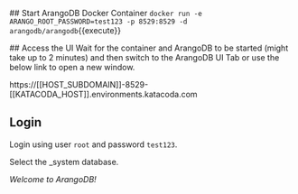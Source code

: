 ## Start ArangoDB Docker Container
`docker run -e ARANGO_ROOT_PASSWORD=test123 -p 8529:8529 -d arangodb/arangodb`{{execute}}

## Access the UI
Wait for the container and ArangoDB to be started (might take up to 2 minutes) and then switch to the ArangoDB UI Tab or use the below link to open a new window. 

https://[[HOST_SUBDOMAIN]]-8529-[[KATACODA_HOST]].environments.katacoda.com

## Login 
Login using user `root`  and password `test123`.

Select the _system database.

*Welcome to ArangoDB!*
